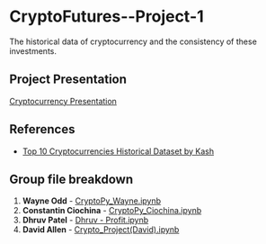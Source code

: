 # CryptoFutures--Project-1
The historical data of cryptocurrency and the consistency of these investments.

## Project Presentation
[Cryptocurrency Presentation](https://github.com/WayneJ2/CryptoFutures--Project-1/blob/main/Cryptocurrency%20Presentation.pptx)

## References
- [Top 10 Cryptocurrencies Historical Dataset by Kash](https://www.kaggle.com/kaushiksuresh147/top-10-cryptocurrencies-historical-dataset)

## Group file breakdown

1. **Wayne Odd** - [CryptoPy_Wayne.ipynb](https://github.com/WayneJ2/CryptoFutures--Project-1/blob/main/CryptoPy_Wayne.ipynb)
2. **Constantin Ciochina** - [CryptoPy_Ciochina.ipynb](https://github.com/WayneJ2/CryptoFutures--Project-1/blob/main/CryptoPy_Ciochina.ipynb)
3. **Dhruv Patel** - [Dhruv - Profit.ipynb](https://github.com/WayneJ2/CryptoFutures--Project-1/blob/main/Dhruv%20-%20Profit.ipynb)
4. **David Allen** - [Crypto_Project(David).ipynb](https://github.com/WayneJ2/CryptoFutures--Project-1/blob/main/Crypto_Project(David).ipynb)
